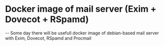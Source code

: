# Docker image of mail server (Exim + Dovecot + RSpamd)
--
Some day there will be usefull docker image of debian-based mail server with Exim, Dovecot, RSpamd and Procmail

